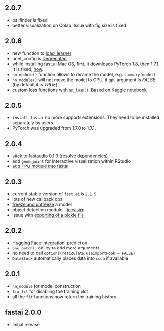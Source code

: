 
## 2.0.7

- bs_finder is fixed
- better visualization on Colab. Issue with fig size is fixed

## 2.0.6

- new function to [load_learner](https://github.com/EagerAI/fastai/issues/115)
- unet_config is [Deprecated](https://github.com/EagerAI/fastai/issues/128)
- while installing fast.ai Mac OS, first, it downloads PyTorch 1.8, then 1.7.1. It is fixed, [now](https://github.com/EagerAI/fastai/issues/129).
- ```nn_module()``` function allows to rename the model, e.g. ```summary(model)```
- ```nn_module()``` will not move the model to GPU, if ```gpu``` argument is *FALSE* (by default it is *TRUE*)
- [custom loss functions](https://github.com/EagerAI/fastai/pull/132) with ```nn_loss()```. Based on [Kaggle notebook](https://www.kaggle.com/bigironsphere/loss-function-library-keras-pytorch)

## 2.0.5 

- ```install_fastai``` no more supports extensions. They need to be installed separately by users.
- PyTorch was upgraded from 1.7.0 to 1.7.1.

## 2.0.4 

* stick to fastaudio 0.1.3 (resolve dependencies)
* add ```geom_point``` for interactive visualization within RStudio
* [add TPU module into fastai](https://colab.research.google.com/drive/1PiBECDM552No-5apVIB8LqUSdSqqJSi-?usp=sharing)

## 2.0.3 

* current stable version of ```fast.ai``` is ```2.1.5```
* lots of new callback ops
* [freeze and unfreeze](https://github.com/EagerAI/fastai/pull/86) a model
* object detection module - [icevision](https://github.com/EagerAI/fastai/issues/89)
* issue with [exporting of a pickle file](https://github.com/EagerAI/fastai/issues/106)

## 2.0.2 

* Hugging Face integration, prediction
* ```one_batch()``` ability to add more arguments
* no need to call ```options(reticulate.useImportHook = FALSE)```
* ```DataBlock``` automatically places data into ```cuda``` if available


## 2.0.1

* ```nn_module``` for model construction
* ```fix_fit``` for disabling the training plot
* all the ```fit``` functions now return the training history


## fastai 2.0.0

* Initial release




